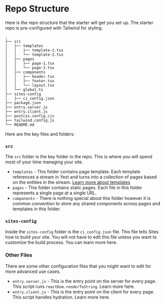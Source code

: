 # Repo Structure

Here is the repo structure that the starter will get you set up. The starter repo is pre-configured with Tailwind for styling.

```
.
├── src
│   ├── templates
│   │   ├── template-1.tsx
│   │   └── template-2.tsx
│   ├── pages
│   │   ├── page-1.tsx
│   │   └── page-2.tsx
│   ├── components
│   │   ├── header.tsx
│   │   ├── footer.tsx
│   │   └── layout.tsx
│   └── global.ts
├── sites-config
│   ├── ci_config.json
├── package.json
├── entry.server.js
├── entry.client.js
├── postcss.config.cjs
├── tailwind.config.js
└── README.md
```

Here are the key files and folders:

### **`src`**

The `src` folder is the key folder in the repo. This is where you will spend most of your time managing your site.

- `templates` - This folder contains page template. Each template references a stream in Yext and turns into a collection of pages based on the entities in the stream. [Learn more about templates](Templates%2017ff9e34f8064fa8bcee1442cfc02e5f.md)
- `pages` - This folder contains static pages. Each file in this folder represents a single page at a single URL.
- `components` - There is nothing special about this folder however it is common convention to store any shared components across pages and templates in this folder.

### **`sites-config`**

Inside the `sites-config` folder is the `ci_config.json` file. This file tells Sites how to build your site. You will not have to edit this file unless you want to customize the build process. You can learn more here.

### **Other Files**

There are some other configuration files that you might want to edit for more advanced use cases.

- `entry.server.js` - This is the entry point on the server for every page. This script runs `reactDom.renderToString`. Learn more here.
- `entry.client.js` - This is the entry point on the client for every page. This script handles hydration. Learn more here.